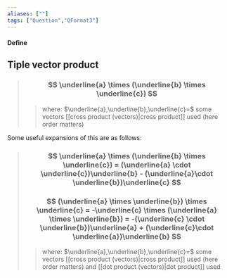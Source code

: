 ```yaml
---
aliases: [""]
tags: ["Question","QFormat3"]
---
```


#### Define
## Tiple vector product

> ### $$ \underline{a} \times (\underline{b} \times \underline{c})  $$ 
>> where:
>> $\underline{a},\underline{b},\underline{c}=$ some vectors
>> [[cross product (vectors)|cross product]] used (here order matters)

Some useful expansions of this are as follows:

> ### $$ \underline{a} \times (\underline{b} \times \underline{c}) = (\underline{a} \cdot \underline{c})\underline{b} - (\underline{a}\cdot \underline{b})\underline{c} $$ 
> ### $$ (\underline{a} \times \underline{b}) \times \underline{c} = -\underline{c} \times (\underline{a} \times \underline{b}) = -(\underline{c} \cdot \underline{b})\underline{a} + (\underline{c}\cdot \underline{a})\underline{b} $$ 
>> where:
>> $\underline{a},\underline{b},\underline{c}=$ some vectors
>> [[cross product (vectors)|cross product]] used (here order matters) and [[dot product (vectors)|dot product]] used

